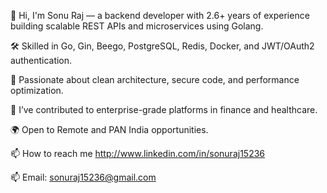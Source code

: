 👋 Hi, I'm Sonu Raj — a backend developer with 2.6+ years of experience building scalable REST APIs and microservices using Golang.

🛠️ Skilled in Go, Gin, Beego, PostgreSQL, Redis, Docker, and JWT/OAuth2 authentication.

🔐 Passionate about clean architecture, secure code, and performance optimization.

🚀 I’ve contributed to enterprise-grade platforms in finance and healthcare.

🌍 Open to Remote and PAN India opportunities.

📫 How to reach me http://www.linkedin.com/in/sonuraj15236

📫 Email: sonuraj15236@gmail.com



